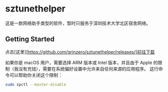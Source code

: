 # sztunethelper

这是一款网络助手类型的软件，暂时只服务于深圳技术大学北区宿舍网络。

## Getting Started

点击[这里][https://github.com/grinzero/sztunethelper/releases/]前往下载

如果你是 macOS 用户，需要选择 ARM 版本或 Intel 版本，并且由于 Apple 的限制（我没有充钱），需要在系统偏好设置中允许来自任何来源的应用程序。
这行命令可以帮助你关闭这个限制：

```bash
sudo spctl --master-disable
```
